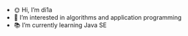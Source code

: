 - 🌞 Hi, I’m di1a
- 🔢 I’m interested in algorithms and application programming
- 📚 I’m currently learning Java SE

<!---
di1a/di1a is a ✨ special ✨ repository because its `README.md` (this file) appears on your GitHub profile.
You can click the Preview link to take a look at your changes.
--->
